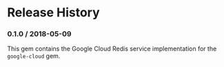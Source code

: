 # Release History

### 0.1.0 / 2018-05-09

This gem contains the Google Cloud Redis service implementation for the `google-cloud` gem. 
